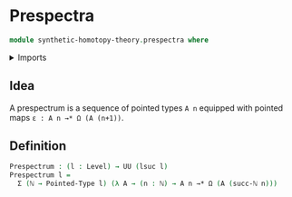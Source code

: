 # Prespectra

```agda
module synthetic-homotopy-theory.prespectra where
```

<details><summary>Imports</summary>

```agda
open import synthetic-homotopy-theory.loop-spaces
open import foundation.dependent-pair-types
open import foundation.universe-levels
open import elementary-number-theory.natural-numbers
open import structured-types.pointed-maps
open import structured-types.pointed-types
```

</details>

## Idea

A prespectrum is a sequence of pointed types `A n` equipped with pointed maps `ε : A n →* Ω (A (n+1))`.

## Definition

```agda
Prespectrum : (l : Level) → UU (lsuc l)
Prespectrum l =
  Σ (ℕ → Pointed-Type l) (λ A → (n : ℕ) → A n →* Ω (A (succ-ℕ n)))
```
